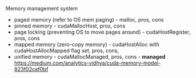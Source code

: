 Memory management system
- paged memory (refer to OS mem paging) - malloc, pros, cons
- pinned memory - cudaMallocHost, pros, cons
- page locking (preventing OS to move pages around) - cudaHostRegister, pros, cons
- mapped memory (zero-copy memory) - cudaHostAlloc with cudaHostAllocMapped flag set, pros, cons, 
- unified memory - cudaMallocManaged, pros, cons - __managed__
https://medium.com/analytics-vidhya/cuda-memory-model-823f02cef0bf
